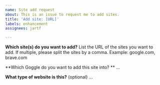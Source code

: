 ```yaml
---
name: Site add request
about: This is an issue to request me to add sites.
title: 'Add site: [URL]'
labels: enhancement
assignees: jartf

---
```


**Which site(s) do you want to add?**
List the URL of the sites you want to add. If multiple, please split the sites by a comma.
Example: google.com, brave.com

**Which Goggle do you want to add this site into? **
...

**What type of website is this?** (optional)
...
